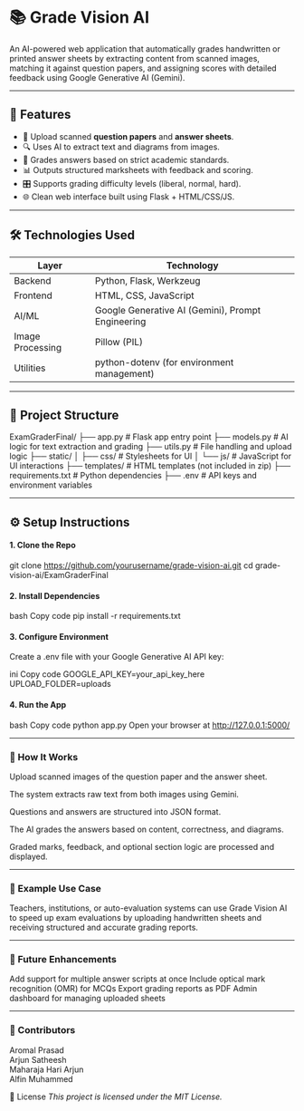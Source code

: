 # 📚 Grade Vision AI

An AI-powered web application that automatically grades handwritten or printed answer sheets by extracting content from scanned images, matching it against question papers, and assigning scores with detailed feedback using Google Generative AI (Gemini).

---

## 🚀 Features

- 📄 Upload scanned **question papers** and **answer sheets**.
- 🔍 Uses AI to extract text and diagrams from images.
- 🧠 Grades answers based on strict academic standards.
- 📊 Outputs structured marksheets with feedback and scoring.
- 🎛️ Supports grading difficulty levels (liberal, normal, hard).
- 🌐 Clean web interface built using Flask + HTML/CSS/JS.

---

## 🛠️ Technologies Used

| Layer       | Technology |
|-------------|------------|
| Backend     | Python, Flask, Werkzeug |
| Frontend    | HTML, CSS, JavaScript |
| AI/ML       | Google Generative AI (Gemini), Prompt Engineering |
| Image Processing | Pillow (PIL) |
| Utilities   | python-dotenv (for environment management) |

---

## 📂 Project Structure

ExamGraderFinal/
├── app.py # Flask app entry point
├── models.py # AI logic for text extraction and grading
├── utils.py # File handling and upload logic
├── static/
│ ├── css/ # Stylesheets for UI
│ └── js/ # JavaScript for UI interactions
├── templates/ # HTML templates (not included in zip)
├── requirements.txt # Python dependencies
├── .env # API keys and environment variables



---

## ⚙️ Setup Instructions

#### 1. Clone the Repo

git clone https://github.com/yourusername/grade-vision-ai.git
cd grade-vision-ai/ExamGraderFinal
#### 2. Install Dependencies
bash
Copy code
pip install -r requirements.txt
#### 3. Configure Environment
Create a .env file with your Google Generative AI API key:

ini
Copy code
GOOGLE_API_KEY=your_api_key_here
UPLOAD_FOLDER=uploads
#### 4. Run the App
bash
Copy code
python app.py
Open your browser at http://127.0.0.1:5000/

---

### 🧪 How It Works
Upload scanned images of the question paper and the answer sheet.

The system extracts raw text from both images using Gemini.

Questions and answers are structured into JSON format.

The AI grades the answers based on content, correctness, and diagrams.

Graded marks, feedback, and optional section logic are processed and displayed.

---

### 📌 Example Use Case
Teachers, institutions, or auto-evaluation systems can use Grade Vision AI to speed up exam evaluations by uploading handwritten sheets and receiving structured and accurate grading reports.

---

### 🧠 Future Enhancements<br>
Add support for multiple answer scripts at once
Include optical mark recognition (OMR) for MCQs
Export grading reports as PDF
Admin dashboard for managing uploaded sheets

---

### 🤝 Contributors
<p>Aromal Prasad <br>
Arjun Satheesh <br>
Maharaja Hari Arjun <br>
Alfin Muhammed <br></p>

📄 License
<i>This project is licensed under the MIT License.</i>



